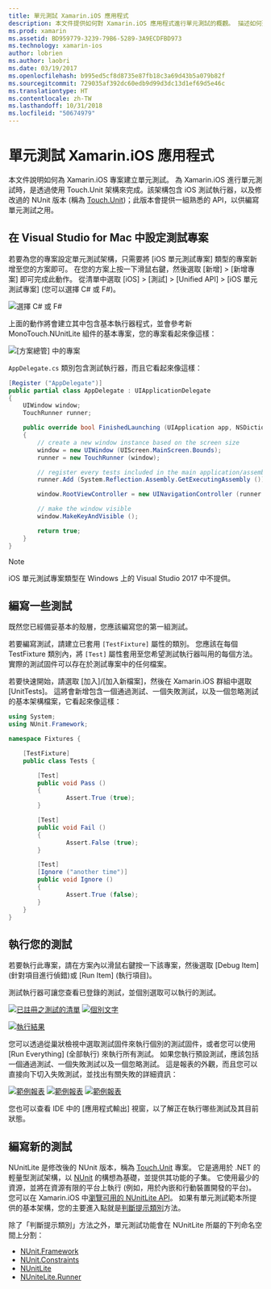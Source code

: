 ```yaml
---
title: 單元測試 Xamarin.iOS 應用程式
description: 本文件提供如何對 Xamarin.iOS 應用程式進行單元測試的概觀。 描述如何建立單元測試專案、撰寫測試和執行測試。
ms.prod: xamarin
ms.assetid: BD959779-3239-79B6-5289-3A9ECDFBD973
ms.technology: xamarin-ios
author: lobrien
ms.author: laobri
ms.date: 03/19/2017
ms.openlocfilehash: b995ed5cf8d8735e87fb18c3a69d43b5a079b82f
ms.sourcegitcommit: 729035af392dc60edb9d99d3dc13d1ef69d5e46c
ms.translationtype: HT
ms.contentlocale: zh-TW
ms.lasthandoff: 10/31/2018
ms.locfileid: "50674979"
---
```

# <a name="unit-testing-xamarinios-apps"></a>單元測試 Xamarin.iOS 應用程式

本文件說明如何為 Xamarin.iOS 專案建立單元測試。
為 Xamarin.iOS 進行單元測試時，是透過使用 Touch.Unit 架構來完成。該架構包含 iOS 測試執行器，以及修改過的 NUnit 版本 (稱為 [Touch.Unit](https://github.com/xamarin/Touch.Unit))；此版本會提供一組熟悉的 API，以供編寫單元測試之用。

## <a name="setting-up-a-test-project-in-visual-studio-for-mac"></a>在 Visual Studio for Mac 中設定測試專案

若要為您的專案設定單元測試架構，只需要將 [iOS 單元測試專案] 類型的專案新增至您的方案即可。 在您的方案上按一下滑鼠右鍵，然後選取 [新增] > [新增專案] 即可完成此動作。 從清單中選取 [iOS] > [測試] > [Unified API] > [iOS 單元測試專案] (您可以選擇 C# 或 F#)。

![](touch.unit-images/00.png "選擇 C# 或 F#")

上面的動作將會建立其中包含基本執行器程式，並會參考新 MonoTouch.NUnitLite 組件的基本專案，您的專案看起來像這樣：

![](touch.unit-images/01.png "[方案總管] 中的專案")

`AppDelegate.cs` 類別包含測試執行器，而且它看起來像這樣：

```csharp
[Register ("AppDelegate")]
public partial class AppDelegate : UIApplicationDelegate
{
    UIWindow window;
    TouchRunner runner;

    public override bool FinishedLaunching (UIApplication app, NSDictionary options)
    {
        // create a new window instance based on the screen size
        window = new UIWindow (UIScreen.MainScreen.Bounds);
        runner = new TouchRunner (window);

        // register every tests included in the main application/assembly
        runner.Add (System.Reflection.Assembly.GetExecutingAssembly ());

        window.RootViewController = new UINavigationController (runner.GetViewController ());

        // make the window visible
        window.MakeKeyAndVisible ();

        return true;
    }
}
```

> [!NOTE]
> iOS 單元測試專案類型在 Windows 上的 Visual Studio 2017 中不提供。

## <a name="writing-some-tests"></a>編寫一些測試

既然您已經備妥基本的殼層，您應該編寫您的第一組測試。

若要編寫測試，請建立已套用 `[TestFixture]` 屬性的類別。 您應該在每個 TestFixture 類別內，將 `[Test]` 屬性套用至您希望測試執行器叫用的每個方法。 實際的測試固件可以存在於測試專案中的任何檔案。

若要快速開始，請選取 [加入]/[加入新檔案]，然後在 Xamarin.iOS 群組中選取 [UnitTests]。 這將會新增包含一個通過測試、一個失敗測試，以及一個忽略測試的基本架構檔案，它看起來像這樣：

```csharp
using System;
using NUnit.Framework;

namespace Fixtures {

    [TestFixture]
    public class Tests {

        [Test]
        public void Pass ()
        {
                Assert.True (true);
        }

        [Test]
        public void Fail ()
        {
                Assert.False (true);
        }

        [Test]
        [Ignore ("another time")]
        public void Ignore ()
        {
                Assert.True (false);
        }
    }
}
```

## <a name="running-your-tests"></a>執行您的測試

若要執行此專案，請在方案內以滑鼠右鍵按一下該專案，然後選取 [Debug Item] \(針對項目進行偵錯\)或 [Run Item] \(執行項目\)。

測試執行器可讓您查看已登錄的測試，並個別選取可以執行的測試。

[![](touch.unit-images/02-sml.png "已註冊之測試的清單")](touch.unit-images/02.png#lightbox) 
[![](touch.unit-images/03-sml.png "個別文字")](touch.unit-images/03.png#lightbox) 

[![](touch.unit-images/04-sml.png "執行結果")](touch.unit-images/04.png#lightbox)

您可以透過從巢狀檢視中選取測試固件來執行個別的測試固件，或者您可以使用 [Run Everything] \(全部執行\) 來執行所有測試。 如果您執行預設測試，應該包括一個通過測試、一個失敗測試以及一個忽略測試。 這是報表的外觀，而且您可以直接向下切入失敗測試，並找出有關失敗的詳細資訊：

[![](touch.unit-images/05-sml.png "範例報表")](touch.unit-images/05.png#lightbox) [![](touch.unit-images/06-sml.png "範例報表")](touch.unit-images/06.png#lightbox) [![](touch.unit-images/07-sml.png "範例報表")](touch.unit-images/07.png#lightbox)

您也可以查看 IDE 中的 [應用程式輸出] 視窗，以了解正在執行哪些測試及其目前狀態。

## <a name="writing-new-tests"></a>編寫新的測試

NUnitLite 是修改後的 NUnit 版本，稱為 [Touch.Unit](https://github.com/xamarin/Touch.Unit) 專案。 它是適用於 .NET 的輕量型測試架構，以 [NUnit](http://nunit.com/) 的構想為基礎，並提供其功能的子集。
它使用最少的資源，並將在資源有限的平台上執行 (例如，用於內嵌和行動裝置開發的平台)。 您可以在 Xamarin.iOS 中[瀏覽可用的 NUnitLite API](https://developer.xamarin.com/api/namespace/NUnitLite/)。 如果有單元測試範本所提供的基本架構，您的主要進入點就是[判斷提示類別](https://developer.xamarin.com/api/type/NUnit.Framework.Assert/)方法。

除了「判斷提示類別」方法之外，單元測試功能會在 NUnitLite 所屬的下列命名空間上分割：

- [NUnit.Framework](https://developer.xamarin.com/api/namespace/NUnit.Framework/)
- [NUnit.Constraints](https://developer.xamarin.com/api/namespace/NUnit.Framework.Constraints/)
- [NUnitLite](https://developer.xamarin.com/api/namespace/NUnitLite/)
- [NUniteLite.Runner](https://developer.xamarin.com/api/namespace/NUnitLite.Runner/)
